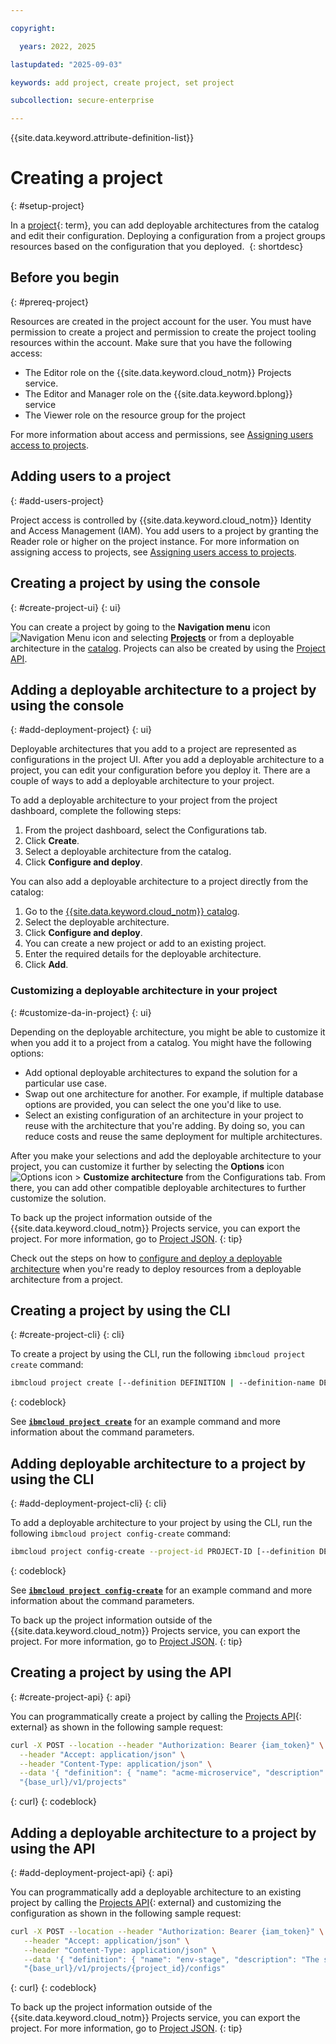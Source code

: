 ```yaml
---

copyright:

  years: 2022, 2025

lastupdated: "2025-09-03"

keywords: add project, create project, set project

subcollection: secure-enterprise

---
```


{{site.data.keyword.attribute-definition-list}}


# Creating a project
{: #setup-project}

In a [project](#x2035151){: term}, you can add deployable architectures from the catalog and edit their configuration. Deploying a configuration from a project groups resources based on the configuration that you deployed. 
{: shortdesc}

## Before you begin
{: #prereq-project}

Resources are created in the project account for the user. You must have permission to create a project and permission to create the project tooling resources within the account. Make sure that you have the following access:

* The Editor role on the {{site.data.keyword.cloud_notm}} Projects service.
* The Editor and Manager role on the {{site.data.keyword.bplong}} service
* The Viewer role on the resource group for the project

For more information about access and permissions, see [Assigning users access to projects](/docs/secure-enterprise?topic=secure-enterprise-access-project).

## Adding users to a project
{: #add-users-project}

Project access is controlled by {{site.data.keyword.cloud_notm}} Identity and Access Management (IAM). You add users to a project by granting the Reader role or higher on the project instance. For more information on assigning access to projects, see [Assigning users access to projects](/docs/secure-enterprise?topic=secure-enterprise-access-project).

## Creating a project by using the console
{: #create-project-ui}
{: ui}

You can create a project by going to the **Navigation menu** icon ![Navigation Menu icon](../icons/icon_hamburger.svg "Menu") and selecting **[Projects](/projects/)** or from a deployable architecture in the [catalog](/catalog/). Projects can also be created by using the [Project API](https://{DomainName}/apidocs/projects).

## Adding a deployable architecture to a project by using the console
{: #add-deployment-project}
{: ui}

Deployable architectures that you add to a project are represented as configurations in the project UI. After you add a deployable architecture to a project, you can edit your configuration before you deploy it. There are a couple of ways to add a deployable architecture to your project.

To add a deployable architecture to your project from the project dashboard, complete the following steps:

1. From the project dashboard, select the Configurations tab.
1. Click **Create**.
1. Select a deployable architecture from the catalog.
1. Click **Configure and deploy**.

You can also add a deployable architecture to a project directly from the catalog:

1. Go to the [{{site.data.keyword.cloud_notm}} catalog](/catalog).
1. Select the deployable architecture.
1. Click **Configure and deploy**.
1. You can create a new project or add to an existing project.
1. Enter the required details for the deployable architecture.
1. Click **Add**.

### Customizing a deployable architecture in your project
{: #customize-da-in-project}
{: ui}

Depending on the deployable architecture, you might be able to customize it when you add it to a project from a catalog. You might have the following options: 

* Add optional deployable architectures to expand the solution for a particular use case. 
* Swap out one architecture for another. For example, if multiple database options are provided, you can select the one you'd like to use.  
* Select an existing configuration of an architecture in your project to reuse with the architecture that you're adding. By doing so, you can reduce costs and reuse the same deployment for multiple architectures. 

After you make your selections and add the deployable architecture to your project, you can customize it further by selecting the **Options** icon ![Options icon](../icons/action-menu-icon.svg "Options") > **Customize architecture** from the Configurations tab. From there, you can add other compatible deployable architectures to further customize the solution.

To back up the project information outside of the {{site.data.keyword.cloud_notm}} Projects service, you can export the project. For more information, go to [Project JSON](/docs/secure-enterprise?topic=secure-enterprise-json-project&interface=ui).
{: tip}

Check out the steps on how to [configure and deploy a deployable architecture](/docs/secure-enterprise?topic=secure-enterprise-config-project) when you're ready to deploy resources from a deployable architecture from a project.

## Creating a project by using the CLI
{: #create-project-cli}
{: cli}

To create a project by using the CLI, run the following `ibmcloud project create` command:

```sh
ibmcloud project create [--definition DEFINITION | --definition-name DEFINITION-NAME --definition-destroy-on-delete=DEFINITION-DESTROY-ON-DELETE --definition-description DEFINITION-DESCRIPTION --definition-auto-deploy=DEFINITION-AUTO-DEPLOY --definition-monitoring-enabled=DEFINITION-MONITORING-ENABLED] --location LOCATION --resource-group RESOURCE-GROUP [--configs CONFIGS] [--environments ENVIRONMENTS]
```
{: codeblock}

See [**`ibmcloud project create`**](/docs/secure-enterprise?topic=secure-enterprise-projects-cli#project-cli-create-command) for an example command and more information about the command parameters.

## Adding deployable architecture to a project by using the CLI
{: #add-deployment-project-cli}
{: cli}

To add a deployable architecture to your project by using the CLI, run the following `ibmcloud project config-create` command:

```sh
ibmcloud project config-create --project-id PROJECT-ID [--definition DEFINITION | --definition-compliance-profile DEFINITION-COMPLIANCE-PROFILE --definition-locator-id DEFINITION-LOCATOR-ID --definition-description DEFINITION-DESCRIPTION --definition-name DEFINITION-NAME --definition-environment-id DEFINITION-ENVIRONMENT-ID --definition-authorizations DEFINITION-AUTHORIZATIONS --definition-inputs DEFINITION-INPUTS --definition-settings DEFINITION-SETTINGS --definition-members DEFINITION-MEMBERS --definition-resource-crns DEFINITION-RESOURCE-CRNS] [--schematics SCHEMATICS | --schematics-workspace-crn SCHEMATICS-WORKSPACE-CRN]
```
{: codeblock}

See [**`ibmcloud project config-create`**](/docs/secure-enterprise?topic=secure-enterprise-projects-cli#project-cli-config-create-command) for an example command and more information about the command parameters.

To back up the project information outside of the {{site.data.keyword.cloud_notm}} Projects service, you can export the project. For more information, go to [Project JSON](/docs/secure-enterprise?topic=secure-enterprise-json-project&interface=ui).
{: tip}

## Creating a project by using the API
{: #create-project-api}
{: api}

You can programmatically create a project by calling the [Projects API](/apidocs/projects#create-project){: external} as shown in the following sample request:

```bash
curl -X POST --location --header "Authorization: Bearer {iam_token}" \
  --header "Accept: application/json" \
  --header "Content-Type: application/json" \
  --data '{ "definition": { "name": "acme-microservice", "description": "A microservice to deploy on top of ACME infrastructure.", "authorizations": { "method": "trusted_profile", "trusted_profile_id": "Profile-9ac10c5c-195c-41ef-b465-68a6b6dg5f12" } }, "configs": [ { "definition": { "name": "account-stage", "description": "The stage account configuration.", "locator_id": "1082e7d2-5e2f-0a11-a3bc-f88a8e1931fc.018edf04-e772-4ca2-9785-03e8e03bef72-global" } }, { "definition": { "name": "env-stage", "description": "The stage environment configuration that includes services common to all the environment regions.", "locator_id": "1082e7d2-5e2f-0a11-a3bc-f88a8e1931fc.018edf04-e772-4ca2-9785-03e8e03bef72-global", "inputs": { "account_id": "ref:/configs/account-stage/inputs/account_id", "resource_group": "stage", "access_tags": [ "env:stage" ], "logdna_name": "The name of the LogDNA stage service instance.", "sysdig_name": "The name of the SysDig stage service instance." } } }, { "definition": { "name": "region-us-south-stage", "description": "The stage us-south configuration.", "locator_id": "1082e7d2-5e2f-0a11-a3bc-f88a8e1931fc.018edf04-e772-4ca2-9785-03e8e03bef72-global" } }, { "definition": { "name": "region-eu-de-stage", "description": "The stage eu-de configuration.", "locator_id": "1082e7d2-5e2f-0a11-a3bc-f88a8e1931fc.018edf04-e772-4ca2-9785-03e8e03bef72-global", "inputs": { "account_id": "ref:/configs/account-stage/inputs/account_id", "resource_group": "ref:/configs/env-stage/outputs/resource_group_id", "logdna_id": "ref:/configs/env-stage/outputs/logdna_id", "sysdig_id": "ref:/configs/env-stage/outputs/sysdig_id", "access_tags": [ "region:eu-de" ] } } } ], "location": "us-south", "resource_group": "Default" }' \ 
  "{base_url}/v1/projects"
```
{: curl}
{: codeblock}

## Adding a deployable architecture to a project by using the API
{: #add-deployment-project-api}
{: api}

You can programmatically add a deployable architecture to an existing project by calling the [Projects API](/apidocs/projects#create-config){: external} and customizing the configuration as shown in the following sample request:

```bash
curl -X POST --location --header "Authorization: Bearer {iam_token}" \
   --header "Accept: application/json" \
   --header "Content-Type: application/json" \
   --data '{ "definition": { "name": "env-stage", "description": "The stage environment configuration.", "locator_id": "1082e7d2-5e2f-0a11-a3bc-f88a8e1931fc.018edf04-e772-4ca2-9785-03e8e03bef72-global", "inputs": { "account_id": "account_id", "resource_group": "stage", "access_tags": [ "env:stage" ], "logdna_name": "LogDNA_stage_service", "sysdig_name": "SysDig_stage_service" } } }' \
   "{base_url}/v1/projects/{project_id}/configs"
```
{: curl}
{: codeblock}

To back up the project information outside of the {{site.data.keyword.cloud_notm}} Projects service, you can export the project. For more information, go to [Project JSON](/docs/secure-enterprise?topic=secure-enterprise-json-project&interface=ui).
{: tip}
